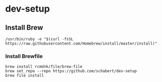 # dev-setup
## Install Brew
```
/usr/bin/ruby -e "$(curl -fsSL https://raw.githubusercontent.com/Homebrew/install/master/install)"
```
### Install Brewfile
```
brew install rcmdnk/file/brew-file
brew set_repo --repo https://github.com/schabert/dev-setup
brew file install
```
